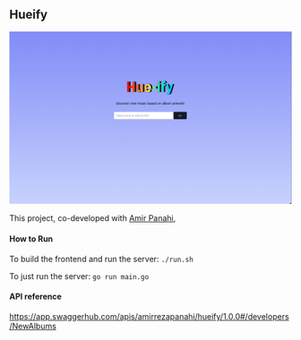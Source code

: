 
## Hueify

![hue-demo](./hueify_demo.png)

This project, co-developed with [Amir Panahi](https://github.com/amirrezapanahi), 

#### How to Run
To build the frontend and run the server: `./run.sh`

To just run the server: `go run main.go`

#### API reference

https://app.swaggerhub.com/apis/amirrezapanahi/hueify/1.0.0#/developers/NewAlbums

